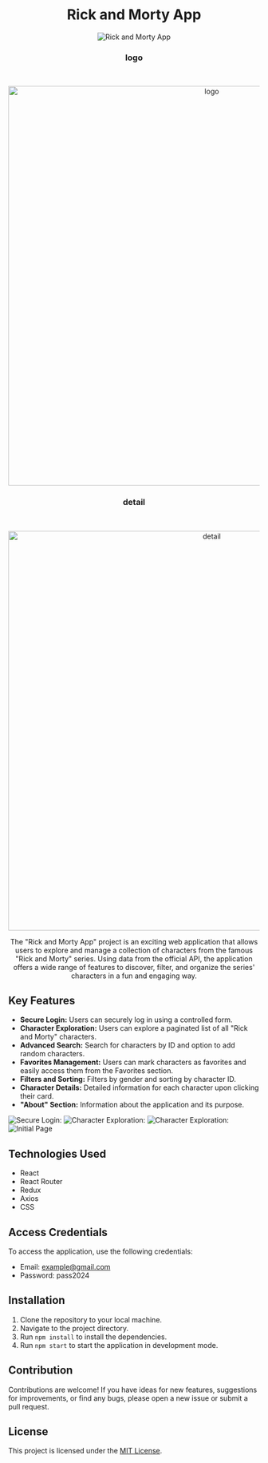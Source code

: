 


<div align="center">

# Rick and Morty App

![Rick and Morty App](/rickandmorty-front/public/Logo2.png)

<h3 align = "center" >logo </h3>
<br/>
<p>
 <img alignself=center width=800px src="Logo2.png" alt="logo" />
</p>
<h3 align = "center" >detail </h3>
<br/>
<p>
 <img alignself=center width=800px src="imagedetail.png" alt="detail" />
</p>

The "Rick and Morty App" project is an exciting web application that allows users to explore and manage a collection of characters from the famous "Rick and Morty" series. Using data from the official API, the application offers a wide range of features to discover, filter, and organize the series' characters in a fun and engaging way.

</div>

## Key Features

- **Secure Login:** Users can securely log in using a controlled form.
- **Character Exploration:** Users can explore a paginated list of all "Rick and Morty" characters.
- **Advanced Search:** Search for characters by ID and option to add random characters.
- **Favorites Management:** Users can mark characters as favorites and easily access them from the Favorites section.
- **Filters and Sorting:** Filters by gender and sorting by character ID.
- **Character Details:** Detailed information for each character upon clicking their card.
- **"About" Section:** Information about the application and its purpose.

![Secure Login:](/rickandmorty-front/src/imagelogin.png)
![Character Exploration:](/rickandmorty-front/src/imagehome.png)
![Character Exploration:](/rickandmorty-front/src/imagefavorite.png)
![Initial Page](/rickandmorty-front/src/imagedetail.png)





## Technologies Used

- React
- React Router
- Redux
- Axios
- CSS

## Access Credentials

To access the application, use the following credentials:

- Email: example@gmail.com
- Password: pass2024

## Installation

1. Clone the repository to your local machine.
2. Navigate to the project directory.
3. Run `npm install` to install the dependencies.
4. Run `npm start` to start the application in development mode.

## Contribution

Contributions are welcome! If you have ideas for new features, suggestions for improvements, or find any bugs, please open a new issue or submit a pull request.

## License

This project is licensed under the [MIT License](https://opensource.org/licenses/MIT).
